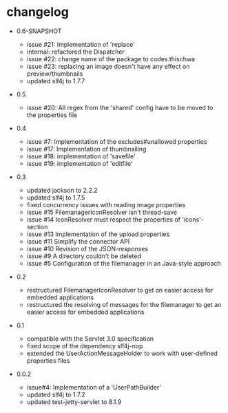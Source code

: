 # changelog

* 0.6-SNAPSHOT
  * issue #21: Implementation of 'replace'
  * internal: refactored the Dispatcher
  * issue #22: change name of the package to codes.thischwa
  * issue #23: replacing an image doesn't have any effect on preview/thumbnails
  * updated slf4j to 1.7.7
  
* 0.5
  * issue #20: All regex from the 'shared' config have to be moved to the properties file

* 0.4
  * issue #7:  Implementation of the excludes#unallowed properties
  * issue #17: Implementation of thumbnailing 
  * issue #18: implementation of 'savefile'
  * issue #19: implementation of 'editfile'

* 0.3
  * updated jackson to 2.2.2
  * updated slf4j to 1.7.5
  * fixed concurrency issues with reading image properties
  * issue #15 FilemanagerIconResolver isn't thread-save 
  * issue #14 IconResolver must respect the properties of 'icons'-section 
  * issue #13 Implementation of the upload properties
  * issue #11 Simplify the connector API 
  * issue #10 Revision of the JSON-responses
  * issue #9 A directory couldn't be deleted
  * issue #5 Configuration of the filemanager in an Java-style approach

* 0.2
  * restructured FilemanagerIconResolver to get an easier access for embedded applications
  * restructured the resolving of messages for the filemanager to get an easier access for embedded applications
  
* 0.1
  * compatible with the Servlet 3.0 specification
  * fixed scope of the dependency slf4j-nop
  * extended the UserActionMessageHolder to work with user-defined properties files

* 0.0.2
  * issue#4: Implementation of a 'UserPathBuilder' 
  * updated slf4j to 1.7.2
  * updated test-jetty-servlet to 8.1.9 
  
